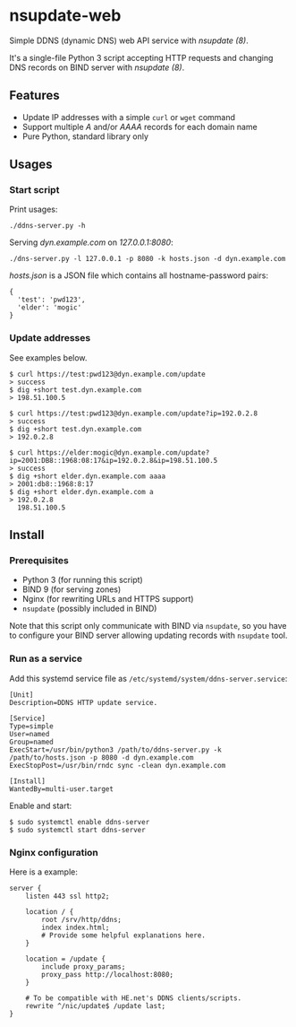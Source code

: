 # nsupdate-web

Simple DDNS (dynamic DNS) web API service with _nsupdate (8)_.

It's a single-file Python 3 script accepting HTTP requests and changing DNS records on BIND server with _nsupdate (8)_.

## Features

 * Update IP addresses with a simple `curl` or `wget` command
 * Support multiple _A_ and/or _AAAA_ records for each domain name
 * Pure Python, standard library only

## Usages

### Start script
Print usages:

```
./ddns-server.py -h
```

Serving _dyn.example.com_ on _127.0.0.1:8080_:
```
./dns-server.py -l 127.0.0.1 -p 8080 -k hosts.json -d dyn.example.com
```
_hosts.json_ is a JSON file which contains all hostname-password pairs:
```
{
  'test': 'pwd123',
  'elder': 'mogic'
}
```

### Update addresses
See examples below.
```
$ curl https://test:pwd123@dyn.example.com/update
> success
$ dig +short test.dyn.example.com
> 198.51.100.5

$ curl https://test:pwd123@dyn.example.com/update?ip=192.0.2.8
> success
$ dig +short test.dyn.example.com
> 192.0.2.8

$ curl https://elder:mogic@dyn.example.com/update?ip=2001:DB8::1968:08:17&ip=192.0.2.8&ip=198.51.100.5
> success
$ dig +short elder.dyn.example.com aaaa
> 2001:db8::1968:8:17
$ dig +short elder.dyn.example.com a
> 192.0.2.8
  198.51.100.5

```


## Install

### Prerequisites

* Python 3 (for running this script)
* BIND 9 (for serving zones)
* Nginx (for rewriting URLs and HTTPS support)
* `nsupdate` (possibly included in BIND)

Note that this script only communicate with BIND via `nsupdate`, so you have to configure your BIND server allowing updating records with `nsupdate` tool. 

### Run as a service

Add this systemd service file as `/etc/systemd/system/ddns-server.service`:

```
[Unit]
Description=DDNS HTTP update service.

[Service]
Type=simple
User=named
Group=named
ExecStart=/usr/bin/python3 /path/to/ddns-server.py -k /path/to/hosts.json -p 8080 -d dyn.example.com
ExecStopPost=/usr/bin/rndc sync -clean dyn.example.com

[Install]
WantedBy=multi-user.target

```
Enable and start:
```
$ sudo systemctl enable ddns-server
$ sudo systemctl start ddns-server
```

### Nginx configuration
Here is a example:

```
server {
	listen 443 ssl http2;
    
    location / {
    	root /srv/http/ddns;
        index index.html;
        # Provide some helpful explanations here.
    }
    
    location = /update {
    	include proxy_params;
        proxy_pass http://localhost:8080;
    }
    
    # To be compatible with HE.net's DDNS clients/scripts. 
    rewrite ^/nic/update$ /update last;
}
```


